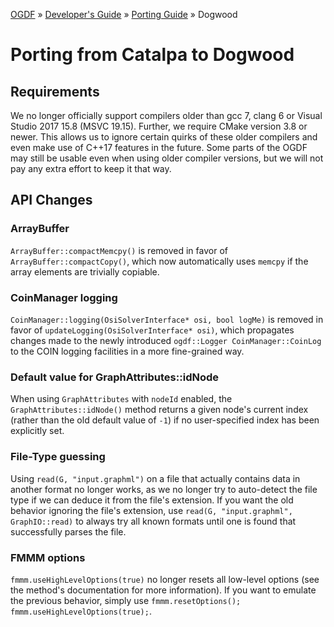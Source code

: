 [OGDF](../../README.md) » [Developer's Guide](../dev-guide.md) » [Porting Guide](../porting.md) » Dogwood

# Porting from Catalpa to Dogwood

## Requirements

We no longer officially support compilers older than gcc 7, clang 6 or Visual Studio 2017 15.8 (MSVC 19.15). Further, we require CMake version 3.8 or newer.
This allows us to ignore certain quirks of these older compilers and even make use of C++17 features in the future.
Some parts of the OGDF may still be usable even when using older compiler versions, but we will not pay any extra effort to keep it that way.

## API Changes

### ArrayBuffer
`ArrayBuffer::compactMemcpy()` is removed in favor of `ArrayBuffer::compactCopy()`, which now automatically uses `memcpy` if the array elements are trivially copiable.

### CoinManager logging
`CoinManager::logging(OsiSolverInterface* osi, bool logMe)` is removed in favor of `updateLogging(OsiSolverInterface* osi)`,
which propagates changes made to the newly introduced `ogdf::Logger CoinManager::CoinLog` to the COIN logging facilities
in a more fine-grained way.

### Default value for GraphAttributes::idNode
When using `GraphAttributes` with `nodeId` enabled, the `GraphAttributes::idNode()` method returns a given node's current
index (rather than the old default value of `-1`) if no user-specified index has been explicitly set.

### File-Type guessing
Using `read(G, "input.graphml")` on a file that actually contains data in another format no longer works,
as we no longer try to auto-detect the file type if we can deduce it from the file's extension.
If you want the old behavior ignoring the file's extension, use `read(G, "input.graphml", GraphIO::read)`
to always try all known formats until one is found that successfully parses the file.

### FMMM options
`fmmm.useHighLevelOptions(true)` no longer resets all low-level options (see the method's documentation for more information).
If you want to emulate the previous behavior, simply use `fmmm.resetOptions(); fmmm.useHighLevelOptions(true);`.
